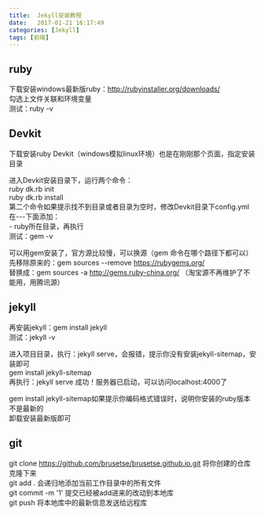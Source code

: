 ```yaml
---
title:  Jekyll安装教程
date:   2017-01-21 16:17:49
categories: [Jekyll]
tags: [前端]
---
```

## ruby  
下载安装windows最新版ruby：http://rubyinstaller.org/downloads/  
勾选上文件关联和环境变量  
测试：ruby -v

## Devkit  
下载安装ruby Devkit（windows模拟linux环境）也是在刚刚那个页面，指定安装目录

进入Devkit安装目录下，运行两个命令：  
ruby dk.rb init  
ruby dk.rb install  
第二个命令如果提示找不到目录或者目录为空时，修改Devkit目录下config.yml在\-\-\-下面添加：  
\- ruby所在目录，再执行  
测试：gem -v  

可以用gem安装了，官方源比较慢，可以换源（gem 命令在哪个路径下都可以）  
先移除原来的：gem sources --remove https://rubygems.org/  
替换成：gem sources -a http://gems.ruby-china.org/ （淘宝源不再维护了不能用，用腾讯源）

## jekyll  
再安装jekyll：gem install jekyll  
测试：jekyll -v

进入项目目录，执行：jekyll serve，会报错，提示你没有安装jekyll-sitemap，安装即可  
gem install jekyll-sitemap  
再执行：jekyll serve 成功！服务器已启动，可以访问localhost:4000了  

gem install jekyll-sitemap如果提示你编码格式错误时，说明你安装的ruby版本不是最新的  
卸载安装最新版即可

## git
git clone https://github.com/brusetse/brusetse.github.io.git 将你创建的仓库克隆下来  
git add . 会递归地添加当前工作目录中的所有文件  
git commit -m '1' 提交已经被add进来的改动到本地库  
git push 将本地库中的最新信息发送给远程库